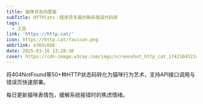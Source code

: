 ```yaml
---
title: 猫咪状态码图鉴
subTitle: HTTPCats：程序员专属的萌系错误代码库
tags:
  - 工具
link: 'https://http.cat/'
icon: https://http.cat/favicon.png
abbrlink: e365c688
date: 2025-03-16 13:28:30
cover: https://cdn-image.w3cay.com/imgs/screenshot_http_cat_1742104521482.jpg
---
```


将404NotFound等50+种HTTP状态码转化为猫咪行为艺术，支持API接口调用与错误页快速部署。

每日更新猫咪表情包，缓解系统报错时的焦虑情绪。